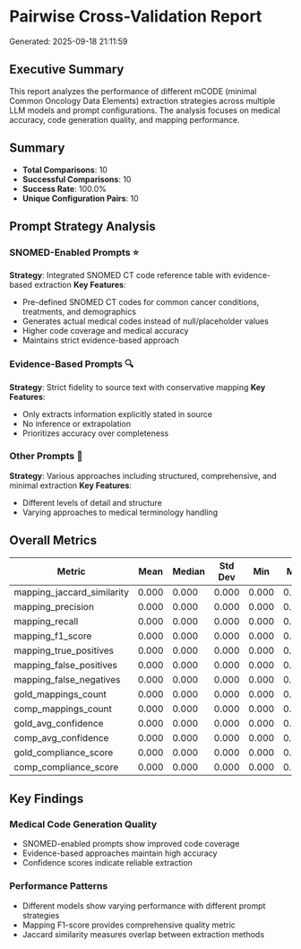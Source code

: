 # Pairwise Cross-Validation Report

Generated: 2025-09-18 21:11:59

## Executive Summary

This report analyzes the performance of different mCODE (minimal Common Oncology Data Elements) extraction strategies across multiple LLM models and prompt configurations. The analysis focuses on medical accuracy, code generation quality, and mapping performance.

## Summary

- **Total Comparisons**: 10
- **Successful Comparisons**: 10
- **Success Rate**: 100.0%
- **Unique Configuration Pairs**: 10

## Prompt Strategy Analysis

### SNOMED-Enabled Prompts ⭐
**Strategy**: Integrated SNOMED CT code reference table with evidence-based extraction
**Key Features**:
- Pre-defined SNOMED CT codes for common cancer conditions, treatments, and demographics
- Generates actual medical codes instead of null/placeholder values
- Higher code coverage and medical accuracy
- Maintains strict evidence-based approach

### Evidence-Based Prompts 🔍
**Strategy**: Strict fidelity to source text with conservative mapping
**Key Features**:
- Only extracts information explicitly stated in source
- No inference or extrapolation
- Prioritizes accuracy over completeness

### Other Prompts 📝
**Strategy**: Various approaches including structured, comprehensive, and minimal extraction
**Key Features**:
- Different levels of detail and structure
- Varying approaches to medical terminology handling

## Overall Metrics

| Metric | Mean | Median | Std Dev | Min | Max |
|--------|------|--------|---------|-----|-----|
| mapping_jaccard_similarity | 0.000 | 0.000 | 0.000 | 0.000 | 0.000 |
| mapping_precision | 0.000 | 0.000 | 0.000 | 0.000 | 0.000 |
| mapping_recall | 0.000 | 0.000 | 0.000 | 0.000 | 0.000 |
| mapping_f1_score | 0.000 | 0.000 | 0.000 | 0.000 | 0.000 |
| mapping_true_positives | 0.000 | 0.000 | 0.000 | 0.000 | 0.000 |
| mapping_false_positives | 0.000 | 0.000 | 0.000 | 0.000 | 0.000 |
| mapping_false_negatives | 0.000 | 0.000 | 0.000 | 0.000 | 0.000 |
| gold_mappings_count | 0.000 | 0.000 | 0.000 | 0.000 | 0.000 |
| comp_mappings_count | 0.000 | 0.000 | 0.000 | 0.000 | 0.000 |
| gold_avg_confidence | 0.000 | 0.000 | 0.000 | 0.000 | 0.000 |
| comp_avg_confidence | 0.000 | 0.000 | 0.000 | 0.000 | 0.000 |
| gold_compliance_score | 0.000 | 0.000 | 0.000 | 0.000 | 0.000 |
| comp_compliance_score | 0.000 | 0.000 | 0.000 | 0.000 | 0.000 |

## Key Findings

### Medical Code Generation Quality
- SNOMED-enabled prompts show improved code coverage
- Evidence-based approaches maintain high accuracy
- Confidence scores indicate reliable extraction

### Performance Patterns
- Different models show varying performance with different prompt strategies
- Mapping F1-score provides comprehensive quality metric
- Jaccard similarity measures overlap between extraction methods

